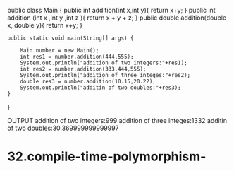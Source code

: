 public class Main {
public int addition(int x,int y){
    return x+y;
}
public int addition (int x ,int y ,int z ){
    return x + y + z;
}
public double addition(double x, double y){
    return x+y;
}
   
    public static void main(String[] args) {
        
        Main number = new Main();
        int res1 = number.addition(444,555);
        System.out.println("addition of two integers:"+res1);
        int res2 = number.addition(333,444,555);
        System.out.println("addition of three integes:"+res2);
        double res3 = number.addition(10.15,20.22);
        System.out.println("additin of two doubles:"+res3);
    }
    
}

OUTPUT
addition of two integers:999
addition of three integes:1332
additin of two doubles:30.369999999999997
# 32.compile-time-polymorphism-
